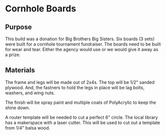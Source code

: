 # Cornhole Boards

## Purpose
This build was a donation for Big Brothers Big Sisters. Six boards (3 sets) were built for a cornhole tournament fundraiser. The boards need to be built for wear and tear. Either the agency would use or we would give it away as a prize. 

## Materials
The frame and legs will be made out of 2x4s. The top will be 1/2" sanded plywood. And, the fastners to hold the legs in place will be lag bolts, washers, and wing nuts. 

The finish will be spray paint and multiple coats of PolyAcrylic to keep the shine down. 

A router template will be needed to cut a perfect 6" circle. The local library has a makerspace with a laser cutter. This will be used to cut out a template from 1/4" balsa wood.
